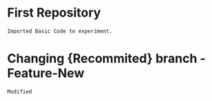 # First Repository 
    Imported Basic Code to experiment.

# Changing {Recommited} branch - Feature-New
    Modified
    
